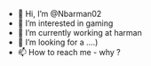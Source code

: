 - 👋 Hi, I’m @Nbarman02
- 👀 I’m interested in gaming
- 🌱 I’m currently working at harman
- 💞️ I’m looking for a ....)
- 📫 How to reach me - why ?

<!---
Nbarman02/Nbarman02 is a ✨ special ✨ repository because its `README.md` (this file) appears on your GitHub profile.
You can click the Preview link to take a look at your changes.
--->

